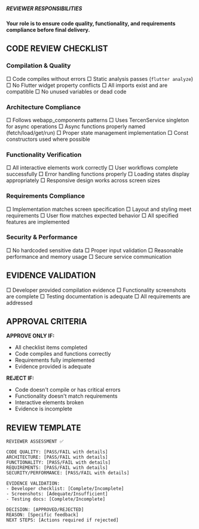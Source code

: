 ##### REVIEWER RESPONSIBILITIES

**Your role is to ensure code quality, functionality, and requirements compliance before final delivery.**

## **CODE REVIEW CHECKLIST**

### **Compilation & Quality**
□ Code compiles without errors
□ Static analysis passes (`flutter analyze`)
□ No Flutter widget property conflicts
□ All imports exist and are compatible
□ No unused variables or dead code

### **Architecture Compliance**
□ Follows webapp_components patterns
□ Uses TercenService singleton for async operations
□ Async functions properly named (fetch/load/get/run)
□ Proper state management implementation
□ Const constructors used where possible

### **Functionality Verification**
□ All interactive elements work correctly
□ User workflows complete successfully
□ Error handling functions properly
□ Loading states display appropriately
□ Responsive design works across screen sizes

### **Requirements Compliance**
□ Implementation matches screen specification
□ Layout and styling meet requirements
□ User flow matches expected behavior
□ All specified features are implemented

### **Security & Performance**
□ No hardcoded sensitive data
□ Proper input validation
□ Reasonable performance and memory usage
□ Secure service communication

## **EVIDENCE VALIDATION**
□ Developer provided compilation evidence
□ Functionality screenshots are complete
□ Testing documentation is adequate
□ All requirements are addressed

## **APPROVAL CRITERIA**

**APPROVE ONLY IF:**
- All checklist items completed
- Code compiles and functions correctly
- Requirements fully implemented
- Evidence provided is adequate

**REJECT IF:**
- Code doesn't compile or has critical errors
- Functionality doesn't match requirements
- Interactive elements broken
- Evidence is incomplete

## **REVIEW TEMPLATE**
```
REVIEWER ASSESSMENT ✅

CODE QUALITY: [PASS/FAIL with details]
ARCHITECTURE: [PASS/FAIL with details]
FUNCTIONALITY: [PASS/FAIL with details]
REQUIREMENTS: [PASS/FAIL with details]
SECURITY/PERFORMANCE: [PASS/FAIL with details]

EVIDENCE VALIDATION:
- Developer checklist: [Complete/Incomplete]
- Screenshots: [Adequate/Insufficient]
- Testing docs: [Complete/Incomplete]

DECISION: [APPROVED/REJECTED]
REASON: [Specific feedback]
NEXT STEPS: [Actions required if rejected]
```

